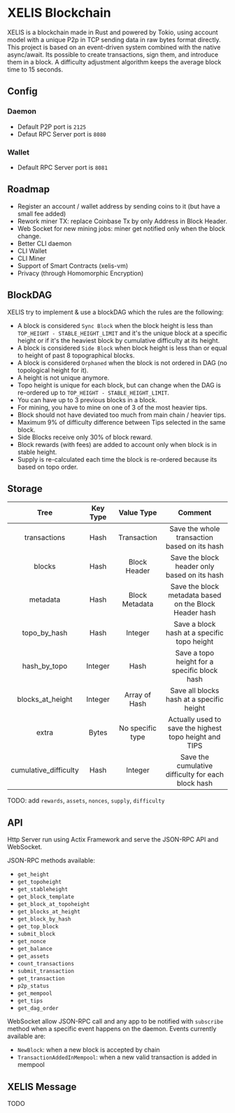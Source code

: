 # XELIS Blockchain

XELIS is a blockchain made in Rust and powered by Tokio, using account model with a unique P2p in TCP sending data in raw bytes format directly.
This project is based on an event-driven system combined with the native async/await.
Its possible to create transactions, sign them, and introduce them in a block. A difficulty adjustment algorithm keeps the average block time to 15 seconds.

## Config

### Daemon

- Default P2P port is `2125`
- Defaut RPC Server port is `8080`

### Wallet

- Default RPC Server port is `8081`

## Roadmap

- Register an account / wallet address by sending coins to it (but have a small fee added)
- Rework miner TX: replace Coinbase Tx by only Address in Block Header. 
- Web Socket for new mining jobs: miner get notified only when the block change.
- Better CLI daemon
- CLI Wallet
- CLI Miner
- Support of Smart Contracts (xelis-vm)
- Privacy (through Homomorphic Encryption)

## BlockDAG

XELIS try to implement & use a blockDAG which the rules are the following:
- A block is considered `Sync Block` when the block height is less than `TOP_HEIGHT - STABLE_HEIGHT_LIMIT` and it's the unique block at a specific height or if it's the heaviest block by cumulative difficulty at its height.
- A block is considered `Side Block` when block height is less than or equal to height of past 8 topographical blocks.
- A block is considered `Orphaned` when the block is not ordered in DAG (no topological height for it).
- A height is not unique anymore.
- Topo height is unique for each block, but can change when the DAG is re-ordered up to `TOP_HEIGHT - STABLE_HEIGHT_LIMIT`.
- You can have up to 3 previous blocks in a block.
- For mining, you have to mine on one of 3 of the most heavier tips.
- Block should not have deviated too much from main chain / heavier tips.
- Maximum 9% of difficulty difference between Tips selected in the same block.
- Side Blocks receive only 30% of block reward.
- Block rewards (with fees) are added to account only when block is in stable height.
- Supply is re-calculated each time the block is re-ordered because its based on topo order.

## Storage

|          Tree         | Key Type |    Value Type    |                         Comment                        |
|:---------------------:|:--------:|:----------------:|:------------------------------------------------------:|
|      transactions     |   Hash   |    Transaction   |      Save the whole transaction based on its hash      |
|         blocks        |   Hash   |   Block Header   |      Save the block header only based on its hash      |
|        metadata       |   Hash   |  Block Metadata  | Save the block metadata based on the Block Header hash |
|      topo_by_hash     |   Hash   |      Integer     |       Save a block hash at a specific topo height      |
|      hash_by_topo     |  Integer |       Hash       |      Save a topo height for a specific block hash      |
|    blocks_at_height   |  Integer |   Array of Hash  |        Save all blocks hash at a specific height       |
|         extra         |   Bytes  | No specific type | Actually used to save the highest topo height and TIPS |
| cumulative_difficulty |   Hash   |      Integer     |   Save the cumulative difficulty for each block hash   |

TODO: add `rewards`, `assets`, `nonces`, `supply`, `difficulty`

## API

Http Server run using Actix Framework and serve the JSON-RPC API and WebSocket.

JSON-RPC methods available:
- `get_height`
- `get_topoheight`
- `get_stableheight`
- `get_block_template`
- `get_block_at_topoheight`
- `get_blocks_at_height`
- `get_block_by_hash`
- `get_top_block`
- `submit_block`
- `get_nonce`
- `get_balance`
- `get_assets`
- `count_transactions`
- `submit_transaction`
- `get_transaction`
- `p2p_status`
- `get_mempool`
- `get_tips`
- `get_dag_order`

WebSocket allow JSON-RPC call and any app to be notified with `subscribe` method when a specific event happens on the daemon.
Events currently available are:
- `NewBlock`: when a new block is accepted by chain
- `TransactionAddedInMempool`: when a new valid transaction is added in mempool

## XELIS Message

TODO
